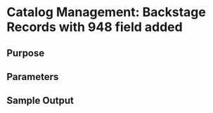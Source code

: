 # Catalog Management: Backstage Records with 948 field added

## Purpose

## Parameters

## Sample Output
